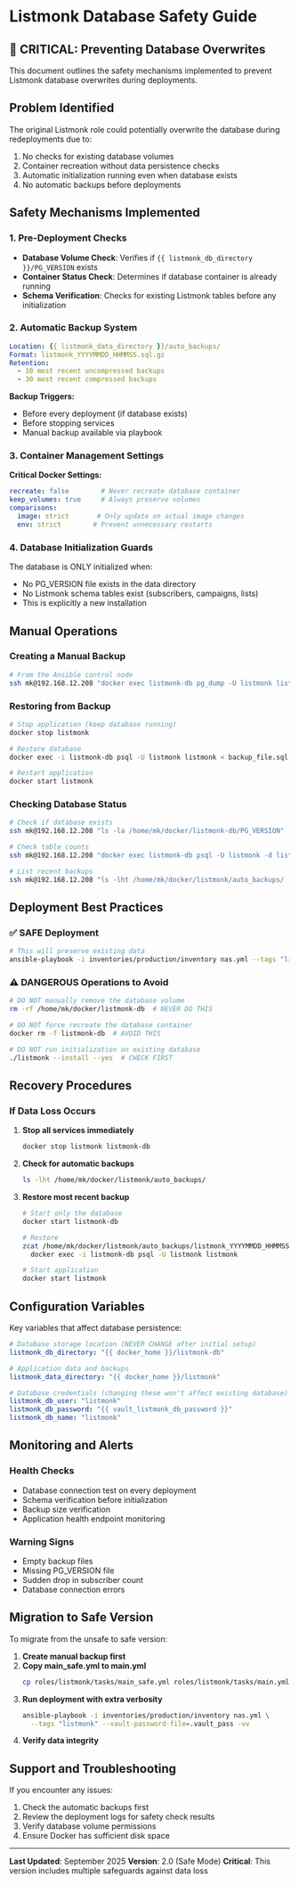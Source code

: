 # Listmonk Database Safety Guide

## 🚨 CRITICAL: Preventing Database Overwrites

This document outlines the safety mechanisms implemented to prevent Listmonk database overwrites during deployments.

## Problem Identified

The original Listmonk role could potentially overwrite the database during redeployments due to:
1. No checks for existing database volumes
2. Container recreation without data persistence checks
3. Automatic initialization running even when database exists
4. No automatic backups before deployments

## Safety Mechanisms Implemented

### 1. Pre-Deployment Checks
- **Database Volume Check**: Verifies if `{{ listmonk_db_directory }}/PG_VERSION` exists
- **Container Status Check**: Determines if database container is already running
- **Schema Verification**: Checks for existing Listmonk tables before any initialization

### 2. Automatic Backup System
```yaml
Location: {{ listmonk_data_directory }}/auto_backups/
Format: listmonk_YYYYMMDD_HHMMSS.sql.gz
Retention: 
  - 10 most recent uncompressed backups
  - 30 most recent compressed backups
```

**Backup Triggers:**
- Before every deployment (if database exists)
- Before stopping services
- Manual backup available via playbook

### 3. Container Management Settings

**Critical Docker Settings:**
```yaml
recreate: false        # Never recreate database container
keep_volumes: true     # Always preserve volumes
comparisons:
  image: strict       # Only update on actual image changes
  env: strict        # Prevent unnecessary restarts
```

### 4. Database Initialization Guards

The database is ONLY initialized when:
- No PG_VERSION file exists in the data directory
- No Listmonk schema tables exist (subscribers, campaigns, lists)
- This is explicitly a new installation

## Manual Operations

### Creating a Manual Backup
```bash
# From the Ansible control node
ssh mk@192.168.12.208 "docker exec listmonk-db pg_dump -U listmonk listmonk" > listmonk_backup_$(date +%Y%m%d).sql
```

### Restoring from Backup
```bash
# Stop application (keep database running)
docker stop listmonk

# Restore database
docker exec -i listmonk-db psql -U listmonk listmonk < backup_file.sql

# Restart application
docker start listmonk
```

### Checking Database Status
```bash
# Check if database exists
ssh mk@192.168.12.208 "ls -la /home/mk/docker/listmonk-db/PG_VERSION"

# Check table counts
ssh mk@192.168.12.208 "docker exec listmonk-db psql -U listmonk -d listmonk -c 'SELECT COUNT(*) FROM subscribers;'"

# List recent backups
ssh mk@192.168.12.208 "ls -lht /home/mk/docker/listmonk/auto_backups/ | head -10"
```

## Deployment Best Practices

### ✅ SAFE Deployment
```bash
# This will preserve existing data
ansible-playbook -i inventories/production/inventory nas.yml --tags "listmonk" --vault-password-file=.vault_pass
```

### ⚠️ DANGEROUS Operations to Avoid
```bash
# DO NOT manually remove the database volume
rm -rf /home/mk/docker/listmonk-db  # NEVER DO THIS

# DO NOT force recreate the database container
docker rm -f listmonk-db  # AVOID THIS

# DO NOT run initialization on existing database
./listmonk --install --yes  # CHECK FIRST
```

## Recovery Procedures

### If Data Loss Occurs

1. **Stop all services immediately**
   ```bash
   docker stop listmonk listmonk-db
   ```

2. **Check for automatic backups**
   ```bash
   ls -lht /home/mk/docker/listmonk/auto_backups/
   ```

3. **Restore most recent backup**
   ```bash
   # Start only the database
   docker start listmonk-db
   
   # Restore
   zcat /home/mk/docker/listmonk/auto_backups/listmonk_YYYYMMDD_HHMMSS.sql.gz | \
     docker exec -i listmonk-db psql -U listmonk listmonk
   
   # Start application
   docker start listmonk
   ```

## Configuration Variables

Key variables that affect database persistence:

```yaml
# Database storage location (NEVER CHANGE after initial setup)
listmonk_db_directory: "{{ docker_home }}/listmonk-db"

# Application data and backups
listmonk_data_directory: "{{ docker_home }}/listmonk"

# Database credentials (changing these won't affect existing database)
listmonk_db_user: "listmonk"
listmonk_db_password: "{{ vault_listmonk_db_password }}"
listmonk_db_name: "listmonk"
```

## Monitoring and Alerts

### Health Checks
- Database connection test on every deployment
- Schema verification before initialization
- Backup size verification
- Application health endpoint monitoring

### Warning Signs
- Empty backup files
- Missing PG_VERSION file
- Sudden drop in subscriber count
- Database connection errors

## Migration to Safe Version

To migrate from the unsafe to safe version:

1. **Create manual backup first**
2. **Copy main_safe.yml to main.yml**
   ```bash
   cp roles/listmonk/tasks/main_safe.yml roles/listmonk/tasks/main.yml
   ```
3. **Run deployment with extra verbosity**
   ```bash
   ansible-playbook -i inventories/production/inventory nas.yml \
     --tags "listmonk" --vault-password-file=.vault_pass -vv
   ```
4. **Verify data integrity**

## Support and Troubleshooting

If you encounter any issues:

1. Check the automatic backups first
2. Review the deployment logs for safety check results
3. Verify database volume permissions
4. Ensure Docker has sufficient disk space

---

**Last Updated**: September 2025
**Version**: 2.0 (Safe Mode)
**Critical**: This version includes multiple safeguards against data loss